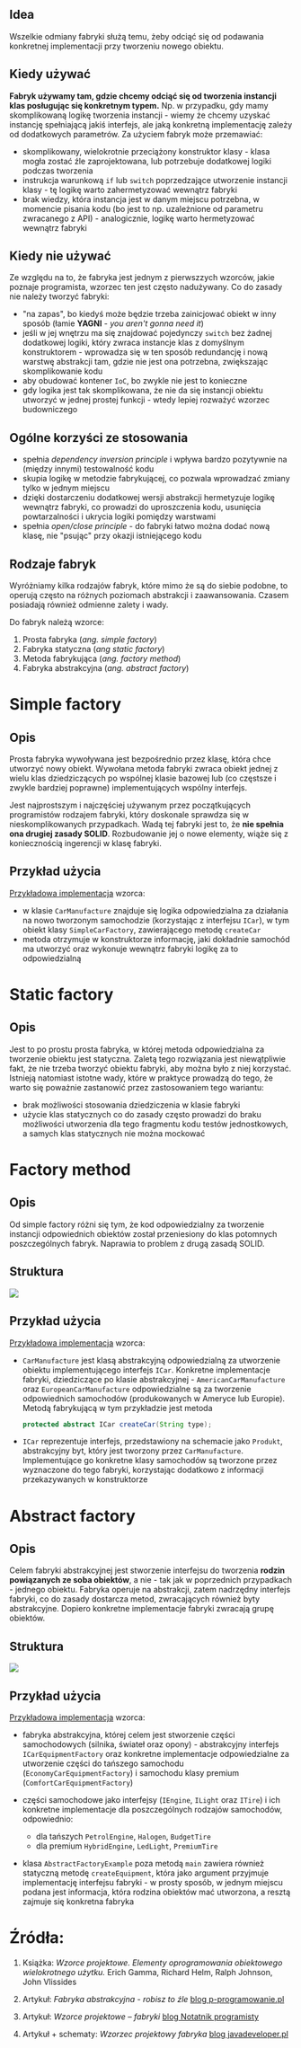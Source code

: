 ## Idea

Wszelkie odmiany fabryki służą temu, żeby odciąć się od podawania konkretnej implementacji przy tworzeniu nowego obiektu.

## Kiedy używać

**Fabryk używamy tam, gdzie chcemy odciąć się od tworzenia instancji klas posługując się konkretnym typem.** Np. w przypadku, gdy mamy skomplikowaną logikę tworzenia instancji - wiemy że chcemy uzyskać instancję spełniającą jakiś interfejs, ale jaką konkretną implementację zależy od dodatkowych parametrów. Za użyciem fabryk może przemawiać:

- skomplikowany, wielokrotnie przeciążony konstruktor klasy - klasa mogła zostać źle zaprojektowana, lub potrzebuje dodatkowej logiki podczas tworzenia
- instrukcja warunkową `if` lub `switch` poprzedzające utworzenie instancji klasy - tę logikę warto zahermetyzować wewnątrz fabryki
- brak wiedzy, która instancja jest w danym miejscu potrzebna, w momencie pisania kodu (bo jest to np. uzależnione od parametru zwracanego z API) - analogicznie, logikę warto hermetyzować wewnątrz fabryki

## Kiedy nie używać

Ze względu na to, że fabryka jest jednym z pierwszzych wzorców, jakie poznaje programista, wzorzec ten jest często nadużywany. Co do zasady nie należy tworzyć fabryki:

- "na zapas", bo kiedyś może będzie trzeba zainicjować obiekt w inny sposób (łamie **YAGNI** - *you aren't gonna need it*)
- jeśli w jej wnętrzu ma się znajdować pojedynczy `switch` bez żadnej dodatkowej logiki, który zwraca instancje klas z domyślnym konstruktorem - wprowadza się w ten sposób redundancję i nową warstwę abstrakcji tam, gdzie nie jest ona potrzebna, zwiększając skomplikowanie kodu
- aby obudować kontener `IoC`, bo zwykle nie jest to konieczne
- gdy logika jest tak skomplikowana, że nie da się instancji obiektu utworzyć w jednej prostej funkcji - wtedy lepiej rozważyć wzorzec budowniczego

## Ogólne korzyści ze stosowania

- spełnia *dependency inversion principle* i wpływa bardzo pozytywnie na (między innymi) testowalność kodu
- skupia logikę w metodzie fabrykującej, co pozwala wprowadzać zmiany tylko w jednym miejscu
- dzięki dostarczeniu dodatkowej wersji abstrakcji hermetyzuje logikę wewnątrz fabryki, co prowadzi do uproszczenia kodu, usunięcia powtarzalności i ukrycia logiki pomiędzy warstwami
- spełnia *open/close principle* - do fabryki łatwo można dodać nową klasę, nie "psując" przy okazji istniejącego kodu

## Rodzaje fabryk

Wyróżniamy kilka rodzajów fabryk, które mimo że są do siebie podobne, to operują często na różnych poziomach abstrakcji i zaawansowania. Czasem posiadają również odmienne zalety i wady.

Do fabryk należą wzorce:
1. Prosta fabryka (*ang. simple factory*)
2. Fabryka statyczna (*ang static factory*)
3. Metoda fabrykująca (*ang. factory method*)
4. Fabryka abstrakcyjna (*ang. abstract factory*)

# Simple factory

## Opis

Prosta fabryka wywoływana jest bezpośrednio przez klasę, która chce utworzyć nowy obiekt. Wywołana metoda fabryki zwraca obiekt jednej z wielu klas dziedziczących po wspólnej klasie bazowej lub (co częstsze i zwykle bardziej poprawne) implementujących wspólny interfejs.

Jest najprostszym i najczęściej używanym przez początkujących programistów rodzajem fabryki, który doskonale sprawdza się w nieskomplikowanych przypadkach. Wadą tej fabryki jest to, że **nie spełnia ona drugiej zasady SOLID**. Rozbudowanie jej o nowe elementy, wiąże się z koniecznością ingerencji w klasę fabryki.

## Przykład użycia

[Przykładowa implementacja](https://github.com/DuDiiC/design-patterns-notes/tree/master/implementations/simpleFactory/src) wzorca:

- w klasie `CarManufacture` znajduje się logika odpowiedzialna za działania na nowo tworzonym samochodzie (korzystając z interfejsu `ICar`), w tym obiekt klasy `SimpleCarFactory`, zawierającego metodę `createCar`
- metoda otrzymuje w konstruktorze informację, jaki dokładnie samochód ma utworzyć oraz wykonuje wewnątrz fabryki logikę za to odpowiedzialną

# Static factory

## Opis

Jest to po prostu prosta fabryka, w której metoda odpowiedzialna za tworzenie obiektu jest statyczna. Zaletą tego rozwiązania jest niewątpliwie fakt, że nie trzeba tworzyć obiektu fabryki, aby można było z niej korzystać. Istnieją natomiast istotne wady, które w praktyce prowadzą do tego, że warto się poważnie zastanowić przez zastosowaniem tego wariantu:

- brak możliwości stosowania dziedziczenia w klasie fabryki
- użycie klas statycznych co do zasady często prowadzi do braku możliwości utworzenia dla tego fragmentu kodu testów jednostkowych, a samych klas statycznych nie można mockować

# Factory method

## Opis

Od simple factory różni się tym, że kod odpowiedzialny za tworzenie instancji odpowiednich obiektów został przeniesiony do klas potomnych poszczególnych fabryk. Naprawia to problem z drugą zasadą SOLID.

## Struktura

![](https://javadeveloper.pl/images/blog/diagram-klas-wzorca-metody-fabrykujacej.svg)

## Przykład użycia

[Przykładowa implementacja](https://github.com/DuDiiC/design-patterns-notes/tree/master/implementations/factoryMethod/src) wzorca:

- `CarManufacture` jest klasą abstrakcyjną odpowiedzialną za utworzenie obiektu implementującego interfejs `ICar`. Konkretne implementacje fabryki, dziedziczące po klasie abstrakcyjnej - `AmericanCarManufacture` oraz `EuropeanCarManufacture` odpowiedzialne są za tworzenie odpowiednich samochodów (produkowanych w Ameryce lub Europie). Metodą fabrykującą w tym przykładzie jest metoda

    ```java
    protected abstract ICar createCar(String type);
    ```

- `ICar` reprezentuje interfejs, przedstawiony na schemacie jako `Produkt`, abstrakcyjny byt, który jest tworzony przez `CarManufacture`. Implementujące go konkretne klasy samochodów są tworzone przez wyznaczone do tego fabryki, korzystając dodatkowo z informacji przekazywanych w konstruktorze

# Abstract factory

## Opis

Celem fabryki abstrakcyjnej jest stworzenie interfejsu do tworzenia **rodzin powiązanych ze soba obiektów**, a nie - tak jak w poprzednich przypadkach - jednego obiektu. Fabryka operuje na abstrakcji, zatem nadrzędny interfejs fabryki, co do zasady dostarcza metod, zwracających również byty abstrakcyjne. Dopiero konkretne implementacje fabryki zwracają grupę obiektów.

## Struktura

![](https://javadeveloper.pl/images/blog/diagram-klas-wzorca-fabryki-abstrakcyjnej-w-jezyku-uml.svg)

## Przykład użycia

[Przykładowa implementacja](https://github.com/DuDiiC/design-patterns-notes/tree/master/implementations/abstractFactory/src) wzorca:

- fabryka abstrakcyjna, której celem jest stworzenie części samochodowych (silnika, świateł oraz opony) - abstrakcyjny interfejs `ICarEquipmentFactory` oraz konkretne implementacje odpowiedzialne za utworzenie części do tańszego samochodu (`EconomyCarEquipmentFactory`) i samochodu klasy premium (`ComfortCarEquipmentFactory`)
- części samochodowe jako interfejsy (`IEngine`, `ILight` oraz `ITire`) i ich konkretne implementacje dla poszczególnych rodzajów samochodów, odpowiednio:

  - dla tańszych `PetrolEngine`, `Halogen`, `BudgetTire`
  - dla premium `HybridEngine`, `LedLight`, `PremiumTire`

- klasa `AbstractFactoryExample` poza metodą `main` zawiera również statyczną metodę `createEquipment`, która jako argument przyjmuje implementację interfejsu fabryki - w prosty sposób, w jednym miejscu podana jest informacja, która rodzina obiektów mać utworzona, a resztą zajmuje się konkretna fabryka


# Źródła:

1. Książka: *Wzorce projektowe. Elementy oprogramowania obiektowego wielokrotnego użytku.* Erich Gamma, Richard Helm, Ralph Johnson, John Vlissides

2. Artykuł: *Fabryka abstrakcyjna - robisz to źle* [blog p-programowanie.pl](https://www.p-programowanie.pl/wzorce-projektowe/fabryka-abstrakcyjna/)

3. Artykuł: *Wzorce projektowe – fabryki* [blog Notatnik programisty](http://krzysztofjelonek.net/wzorce-projektowe-fabryki/)

4. Artykuł + schematy: *Wzorzec projektowy fabryka* [blog javadeveloper.pl](https://javadeveloper.pl/wzorzec-projektowy-fabryka/)


